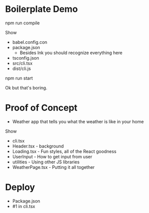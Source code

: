 # Boilerplate Demo

npm run compile

Show

- babel.config.con
- package.json 
  - Besides Ink you should recognize everything here
- tsconfig.json
- src/cli.tsx
- dist/cli.js

npm run start

Ok but that's boring. 

# Proof of Concept

- Weather app that tells you what the weather is like in your home

Show 

- cli.tsx
- Header.tsx - background
- Loading.tsx - Fun styles, all of the React goodness
- UserInput - How to get input from user
- utilities - Using other JS libraries
- WeatherPage.tsx - Putting it all together

# Deploy

- Package.json
- #1 in cli.tsx
